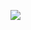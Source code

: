 <p><img src="https://github-readme-stats.vercel.app/api?username=kullph&theme=graywhite&show_icons=true&count_private=true&hide_title=false&hide_border=true"></p>
<p><img src="https://github-readme-stats.vercel.app/api/top-langs?username=kullph&show_icons=true&locale=en&layout=compact&theme=graywhite&count_private=true&hide_border=true></p>
